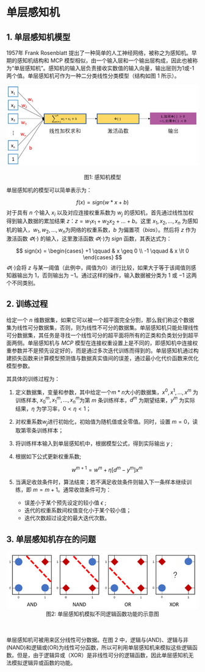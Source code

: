 # 单层感知机

## 1. 单层感知机模型

1957年 Frank Rosenblatt 提出了一种简单的人工神经网络，被称之为感知机。早期的感知机结构和 MCP 模型相似，由一个输入层和一个输出层构成，因此也被称为“单层感知机”。感知机的输入层负责接收实数值的输入向量，输出层则为1或-1两个值。单层感知机可作为一种二分类线性分类模型（结构如图 1 所示）。

<center><img src="https://github.com/lovejing0306/Images/blob/master/DeepLearning/BasicKnowledge/single_perceptron.png?raw=true" width="500" hegiht="" ></center>
<center><br>图1: 感知机模型 </br></center>

单层感知机的模型可以简单表示为：


$$
f(x) = sign(w*x+b)
$$
对于具有 $n$ 个输入 $x_{i}$ 以及对应连接权重系数为 $w_j$ 的感知机，首先通过线性加权得到输入数据的累加结果 $z$：$z=w_1 x_1+w_2 x_2+ ... +b$。这里 $x_1,x_2,...,x_n$ 为感知机的输入，$w_1,w_2,...,w_n$为网络的权重系数，$b$ 为偏置项（$bias$）。然后将 $z$ 作为激活函数 $\varPhi(\cdot)$ 的输入，这里激活函数 $\varPhi(\cdot)$为 $sign$ 函数，其表达式为：


$$
sign(x) = 
\begin{cases}
+1 \qquad & x \geq 0 \\
-1 \qquad & x \lt 0
\end{cases}
$$
 $\varPhi(\cdot)$会将 $z$ 与某一阈值（此例中，阈值为$0$）进行比较，如果大于等于该阈值则感知器输出为 $1$，否则输出为 $-1$。通过这样的操作，输入数据被分类为 $1$ 或 $-1$ 这两个不同类别。

## 2. 训练过程

给定一个 $n$ 维数据集，如果它可以被一个超平面完全分割，那么我们称这个数据集为线性可分数据集，否则，则为线性不可分的数据集。单层感知机只能处理线性可分数据集，其任务是寻找一个线性可分的超平面将所有的正类和负类划分到超平面两侧。单层感知机与 $MCP$ 模型在连接权重设置上是不同的，即感知机中连接权重参数并不是预先设定好的，而是通过多次迭代训练而得到的。单层感知机通过构建损失函数来计算模型预测值与数据真实值间的误差，通过最小化代价函数来优化模型参数。

其具体的训练过程为：

1. 定义数据集，变量和参数，其中给定一个$m*n$大小的数据集，$x^0, x^1,...,x^m$ 为训练样本, $x_0^m, x_1^m, ..., x_n^m$为第 $m$ 条训练样本，$d^m$ 为期望结果，$y^m$ 为实际结果，$\eta$ 为学习率，$0 \lt \eta \lt 1$；

2. 对权重系数$w_j$进行初始化，初始值为随机值或全零值。同时，设置 $m = 0$，读取第零条训练样本；

3. 将训练样本输入到单层感知机中，根据模型公式，得到实际输出 $y$ ;

4. 根据如下公式更新权重系数;
   
   
   $$
   w^{m+1} = w^m + \eta[d^m - y^m]x^m
   $$
   
5. 当满足收敛条件时，算法结束；若不满足收敛条件则输入下一条样本继续训练，即 $m = m +1$。通常收敛条件可为：

   * 误差小于某个预先设定的较小值 $\epsilon$ ;
   * 迭代的权重系数间权值变化小于某个较小值；
   * 迭代次数超过设定的最大迭代次数。



## 3. 单层感知机存在的问题

<center><img src="https://github.com/lovejing0306/Images/blob/master/DeepLearning/BasicKnowledge/xor.png?raw=true" width="500" hegiht="" ></center>
<center>图2: 单层感知机模拟不同逻辑函数功能的示意图</center><br></br>

单层感知机可被用来区分线性可分数据。在图 2 中，逻辑与(AND)、逻辑与非(NAND)和逻辑或(OR)为线性可分函数，所以可利用单层感知机来模拟这些逻辑函数。但是，由于逻辑异或（XOR）是非线性可分的逻辑函数，因此单层感知机无法模拟逻辑异或函数的功能。